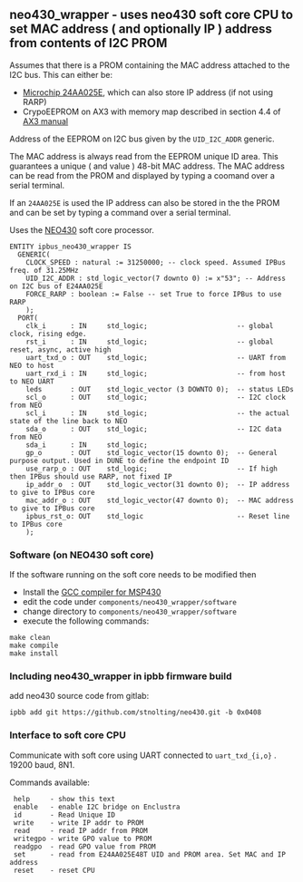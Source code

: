 ## neo430_wrapper - uses neo430 soft core CPU to set MAC address ( and optionally IP ) address from contents of I2C PROM ##

Assumes that there is a PROM containing the MAC address attached to the I2C bus. This can either be:

* [Microchip 24AA025E](https://www.microchip.com/wwwproducts/en/24AA025), which can also store IP address (if not using RARP)
* CrypoEEPROM on AX3 with memory map described in section 4.4 of [AX3 manual](https://download.enclustra.com/public_files/FPGA_Modules/Mars_AX3/Mars_AX3_User_Manual_V05.pdf)

Address of the EEPROM on I2C bus given by the `UID_I2C_ADDR` generic.

The MAC address is always read from the EEPROM  unique ID area. This guarantees a unique ( and value ) 48-bit MAC address. 
The MAC address can be read from the PROM and displayed by typing a coomand over a serial terminal. 

If an `24AA025E` is used the IP address can also be stored in the the PROM and can be set by typing a command over a serial terminal. 

Uses the [NEO430](https://github.com/stnolting/neo430/) soft core processor.

```
ENTITY ipbus_neo430_wrapper IS
  GENERIC( 
    CLOCK_SPEED : natural := 31250000; -- clock speed. Assumed IPBus freq. of 31.25MHz
    UID_I2C_ADDR : std_logic_vector(7 downto 0) := x"53"; -- Address on I2C bus of E24AA025E
    FORCE_RARP : boolean := False -- set True to force IPBus to use RARP
    );
  PORT( 
    clk_i      : IN     std_logic;                      -- global clock, rising edge.
    rst_i      : IN     std_logic;                      -- global reset, async, active high
    uart_txd_o : OUT    std_logic;                      -- UART from NEO to host
    uart_rxd_i : IN     std_logic;                      -- from host to NEO UART
    leds       : OUT    std_logic_vector (3 DOWNTO 0);  -- status LEDs
    scl_o      : OUT    std_logic;                      -- I2C clock from NEO
    scl_i      : IN     std_logic;                      -- the actual state of the line back to NEO
    sda_o      : OUT    std_logic;                      -- I2C data from NEO
    sda_i      : IN     std_logic;
    gp_o       : OUT    std_logic_vector(15 downto 0);  -- General purpose output. Used in DUNE to define the endpoint ID
    use_rarp_o : OUT    std_logic;                      -- If high then IPBus should use RARP, not fixed IP
    ip_addr_o  : OUT    std_logic_vector(31 downto 0);  -- IP address to give to IPBus core
    mac_addr_o : OUT    std_logic_vector(47 downto 0);  -- MAC address to give to IPBus core
    ipbus_rst_o: OUT    std_logic                       -- Reset line to IPBus core
    );
```
    
### Software (on NEO430 soft core)
    
If the software running on the soft core needs to be modified then

* Install the [GCC compiler for MSP430](https://www.ti.com/tool/MSP430-GCC-OPENSOURCE) 
* edit the code under `components/neo430_wrapper/software`
* change directory to `components/neo430_wrapper/software`
* execute the following commands: 
```
make clean
make compile
make install
```

### Including neo430_wrapper in ipbb firmware build

add neo430 source code from gitlab:

```
ipbb add git https://github.com/stnolting/neo430.git -b 0x0408
```

### Interface to soft core CPU

Communicate with soft core using UART connected to `uart_txd_{i,o}` . 19200 baud, 8N1.

Commands available:

```
 help     - show this text
 enable   - enable I2C bridge on Enclustra
 id       - Read Unique ID
 write    - write IP addr to PROM
 read     - read IP addr from PROM
 writegpo - write GPO value to PROM
 readgpo  - read GPO value from PROM
 set      - read from E24AA025E48T UID and PROM area. Set MAC and IP address
 reset    - reset CPU
```

